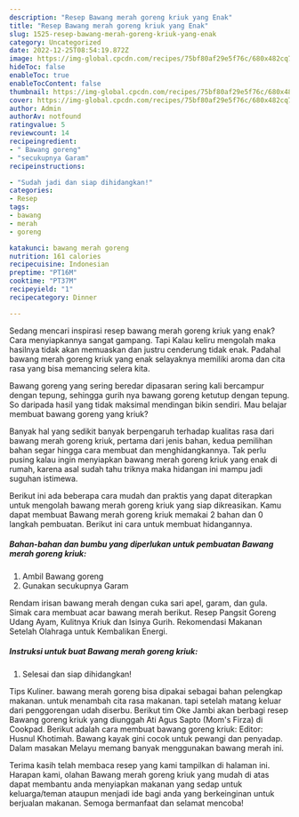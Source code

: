 ```yaml
---
description: "Resep Bawang merah goreng kriuk yang Enak"
title: "Resep Bawang merah goreng kriuk yang Enak"
slug: 1525-resep-bawang-merah-goreng-kriuk-yang-enak
category: Uncategorized
date: 2022-12-25T08:54:19.872Z
image: https://img-global.cpcdn.com/recipes/75bf80af29e5f76c/680x482cq70/bawang-merah-goreng-kriuk-foto-resep-utama.jpg
hideToc: false
enableToc: true
enableTocContent: false
thumbnail: https://img-global.cpcdn.com/recipes/75bf80af29e5f76c/680x482cq70/bawang-merah-goreng-kriuk-foto-resep-utama.jpg
cover: https://img-global.cpcdn.com/recipes/75bf80af29e5f76c/680x482cq70/bawang-merah-goreng-kriuk-foto-resep-utama.jpg
author: Admin
authorAv: notfound
ratingvalue: 5
reviewcount: 14
recipeingredient:
- " Bawang goreng"
- "secukupnya Garam"
recipeinstructions:

- "Sudah jadi dan siap dihidangkan!"
categories:
- Resep
tags:
- bawang
- merah
- goreng

katakunci: bawang merah goreng 
nutrition: 161 calories
recipecuisine: Indonesian
preptime: "PT16M"
cooktime: "PT37M"
recipeyield: "1"
recipecategory: Dinner

---
```



Sedang mencari inspirasi resep bawang merah goreng kriuk yang enak? Cara menyiapkannya sangat gampang. Tapi Kalau keliru mengolah maka hasilnya tidak akan memuaskan dan justru cenderung tidak enak. Padahal bawang merah goreng kriuk yang enak selayaknya memiliki aroma dan cita rasa yang bisa memancing selera kita.


Bawang goreng yang sering beredar dipasaran sering kali bercampur dengan tepung, sehingga gurih nya bawang goreng ketutup dengan tepung. So daripada hasil yang tidak maksimal mendingan bikin sendiri. Mau belajar membuat bawang goreng yang kriuk?

Banyak hal yang sedikit banyak berpengaruh terhadap kualitas rasa dari bawang merah goreng kriuk, pertama dari jenis bahan, kedua pemilihan bahan segar hingga cara membuat dan menghidangkannya. Tak perlu pusing kalau ingin menyiapkan bawang merah goreng kriuk yang enak di rumah, karena asal sudah tahu triknya maka hidangan ini mampu jadi suguhan istimewa.


Berikut ini ada beberapa cara mudah dan praktis yang dapat diterapkan untuk mengolah bawang merah goreng kriuk yang siap dikreasikan. Kamu dapat membuat Bawang merah goreng kriuk memakai 2 bahan dan 0 langkah pembuatan. Berikut ini cara untuk membuat hidangannya.

<!--inarticleads1-->

##### Bahan-bahan dan bumbu yang diperlukan untuk pembuatan Bawang merah goreng kriuk:

1. Ambil  Bawang goreng
1. Gunakan secukupnya Garam


Rendam irisan bawang merah dengan cuka sari apel, garam, dan gula. Simak cara membuat acar bawang merah berikut. Resep Pangsit Goreng Udang Ayam, Kulitnya Kriuk dan Isinya Gurih. Rekomendasi Makanan Setelah Olahraga untuk Kembalikan Energi. 

<!--inarticleads2-->

##### Instruksi untuk buat Bawang merah goreng kriuk:


1. Selesai dan siap dihidangkan!

Tips Kuliner. bawang merah goreng bisa dipakai sebagai bahan pelengkap makanan. untuk menambah cita rasa makanan. tapi setelah matang keluar dari penggorengan udah diserbu. Berikut tim Oke Jambi akan berbagi resep Bawang goreng kriuk yang diunggah Ati Agus Sapto (Mom&#39;s Firza) di Cookpad. Berikut adalah cara membuat bawang goreng kriuk: Editor: Husnul Khotimah. Bawang kayak gini cocok untuk pewangi dan penyadap. Dalam masakan Melayu memang banyak menggunakan bawang merah ini. 

Terima kasih telah membaca resep yang kami tampilkan di halaman ini. Harapan kami, olahan Bawang merah goreng kriuk yang mudah di atas dapat membantu anda menyiapkan makanan yang sedap untuk keluarga/teman ataupun menjadi ide bagi anda yang berkeinginan untuk berjualan makanan. Semoga bermanfaat dan selamat mencoba!
